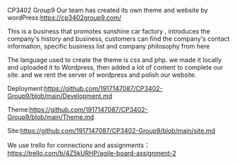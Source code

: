 CP3402 Group9
Our team has created its own theme and website by wordPress:https://cp3402group9.com/

This is a business that promotes sunshine car factory , introduces the company's history and business, customers can find the company's contact information, specific business list and company philosophy from here

The language used to create the theme is css and php. we made it locally and uploaded it to Wordpress, then added a lot of content to complete our site. and we rent the server of wordpress and polish our website. 


Deployment:https://github.com/1917147087/CP3402-Group9/blob/main/Development.md

Theme:https://github.com/1917147087/CP3402-Group9/blob/main/Theme.md

Site:https://github.com/1917147087/CP3402-Group9/blob/main/site.md

We use trello for connections and assignments：https://trello.com/b/4Z5kURHP/agile-board-assignment-2
